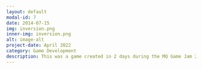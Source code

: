 ```yaml
---
layout: default
modal-id: 7
date: 2014-07-15
img: inversion.png
inner-img: inversion.png
alt: image-alt
project-date: April 2022
category: Game Development
description: This was a game created in 2 days during the MQ Game Jam 2022 <br> Theme Reunion.<a href="https://scara2016.itch.io/inversion" target="_blank">Here</a>
---
```

